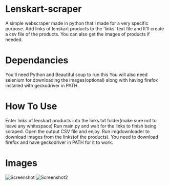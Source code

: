 # Lenskart-scraper
A simple webscraper made in python that I made for a very specific purpose. Add links of lenskart products to the 'links' text file and It'll create a csv file of the products. You can also get the images of products if needed.

# Dependancies
You'll need Python and Beautiful soup to run this
You will also need selenium for downloading the images(optional) along with having firefox installed with geckodriver in PATH.

# How To Use
Enter links of lenskart products into the links.txt folder(make sure not to leave any whitespace)
Run main.py and wait for the links to finish being scraped.
Open the output CSV file and enjoy. Run imgdownloader to download images from the links(of the products). You need to download firefox and have geckodriver in PATH for it to work.

# Images
![Screenshot](https://puu.sh/FnfZN/c61a776669.png)
![Screenshot2](https://puu.sh/FnfZV/53c9f1817f.png)
